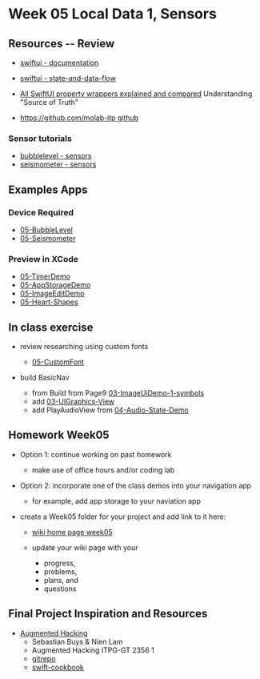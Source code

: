 # Week 05 Local Data 1, Sensors

## Resources -- Review

- [swiftui - documentation](https://developer.apple.com/documentation/swiftui)
- [swiftui - state-and-data-flow](https://developer.apple.com/documentation/swiftui/state-and-data-flow)
- [All SwiftUI property wrappers explained and compared](https://www.hackingwithswift.com/quick-start/swiftui/all-swiftui-property-wrappers-explained-and-compared)
  Understanding "Source of Truth"

- [https://github.com/molab-itp github](https://github.com/molab-itp)

### Sensor tutorials

- [bubblelevel - sensors](https://developer.apple.com/tutorials/sample-apps/bubblelevel?language=swift)
- [seismometer - sensors](https://developer.apple.com/tutorials/sample-apps/seismometer?language=swift)

## Examples Apps

### Device Required

- [05-BubbleLevel](https://github.com/molab-itp/05-BubbleLevel)
- [05-Seismometer](https://github.com/molab-itp/05-Seismometer)

### Preview in XCode

- [05-TimerDemo](https://github.com/molab-itp/05-TimerDemo)
- [05-AppStorageDemo](https://github.com/molab-itp/05-AppStorageDemo)
- [05-ImageEditDemo](https://github.com/molab-itp/05-ImageEditDemo)
- [05-Heart-Shapes](https://github.com/molab-itp/05-Heart-Shapes)

## In class exercise

- review researching using custom fonts

  - [05-CustomFont](https://github.com/molab-itp/05-CustomFont)

- build BasicNav
  - from Build from Page9 [03-ImageUiDemo-1-symbols](https://github.com/molab-itp/03-ImageUiDemo-1-symbols)
  - add [03-UIGraphics-View](https://github.com/molab-itp/03-UIGraphics-View)
  - add PlayAudioView from [04-Audio-State-Demo](https://github.com/molab-itp/04-Audio-State-Demo)

## Homework Week05

- Option 1: continue working on past homework

  - make use of office hours and/or coding lab

- Option 2: incorporate one of the class demos into your navigation app

  - for example, add app storage to your naviation app

- create a Week05 folder for your project and add link to it here:

  - [wiki home page week05](https://github.com/molab-itp/content-2024-01/wiki#week-05-homework)

  - update your wiki page with your
    - progress,
    - problems,
    - plans, and
    - questions

## Final Project Inspiration and Resources

- [Augmented Hacking](https://electricsheepdream.notion.site/Augmented-Hacking-b5f033acc43e4820b081b57d211bf03a)
  - Sebastian Buys & Nien Lam
  - Augmented Hacking ITPG-GT 2356 1
  - [gitrepo](https://github.com/augmentedhacking)
  - [swift-cookbook](https://www.kodeco.com/books/swift-cookbook/v1.0)

